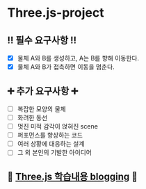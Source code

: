# Three.js-project
## ‼️ 필수 요구사항 ‼️
- [x] 물체 A와 B를 생성하고, A는 B를 향해 이동한다.
- [x] 물체 A와 B가 접촉하면 이동을 멈춘다.

## ➕ 추가 요구사항 ➕
- [ ] 복잡한 모양의 물체
- [ ] 화려한 동선
- [ ] 멋진 미적 감각이 얹혀진 scene
- [ ] 퍼포먼스를 향상하는 코드
- [ ] 여러 상황에 대응하는 설계
- [ ] 그 외 본인의 기발한 아이디어

## 💯 [Three.js 학습내용 blogging](https://broccoli-lover.notion.site/Three-js-WIL-What-I-Learned-fa826336b7c643438811f2d6d3d698bd) 💯
